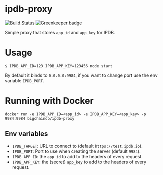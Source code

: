 # ipdb-proxy

[![Build Status](https://travis-ci.org/bigchaindb/ipdb-proxy.svg?branch=master)](https://travis-ci.org/bigchaindb/ipdb-proxy) [![Greenkeeper badge](https://badges.greenkeeper.io/bigchaindb/ipdb-proxy.svg)](https://greenkeeper.io/)

Simple proxy that stores `app_id` and `app_key` for IPDB.

# Usage

```
$ IPDB_APP_ID=123 IPDB_APP_KEY=123456 node start
```

By default it binds to `0.0.0.0:9984`, if you want to change port use
the env variable `IPDB_PORT`.

# Running with Docker

```
docker run -e IPDB_APP_ID=<app_id> -e IPDB_APP_KEY=<app_key> -p 9984:9984 bigchaindb/ipdb-proxy
```

## Env variables

- `IPDB_TARGET`: URL to connect to (default `https://test.ipdb.io`).
- `IPDB_PORT`: Port to use when creating the server (default `9984`).
- `IPDB_APP_ID`: the `app_id` to add to the headers of every request.
- `IPDB_APP_KEY`: the (secret) `app_key` to add to the headers of every request.
